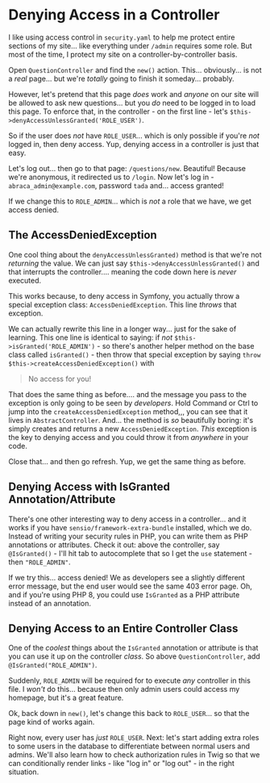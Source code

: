 # Denying Access in a Controller

I like using access control in `security.yaml` to help me protect entire sections
of my site... like everything under `/admin` requires some role. But most of the
time, I protect my site on a controller-by-controller basis.

Open `QuestionController` and find the `new()` action. This... obviously... is not
a *real* page... but we're *totally* going to finish it someday... probably.

However, let's pretend that this page *does* work and *anyone* on our site will
be allowed to ask new questions... but you *do* need to be logged in to load
this page. To enforce that, in the controller - on the first line - let's
`$this->denyAccessUnlessGranted('ROLE_USER')`.

So if the user does *not* have `ROLE_USER`... which is only possible if you're *not*
logged in, then deny access. Yup, denying access in a controller is just that easy.

Let's log out... then go to that page: `/questions/new`. Beautiful! Because we're
anonymous, it redirected us to `/login`. Now let's log in - `abraca_admin@example.com`,
password `tada` and... access granted!

If we change this to `ROLE_ADMIN`... which is *not* a role that we have, we get access
denied.

## The AccessDeniedException

One cool thing about the `denyAccessUnlessGranted)` method is that we're not
*returning* the value. We can just say `$this->denyAccessUnlessGranted()` and that
interrupts the controller.... meaning the code down here is *never* executed.

This works because, to deny access in Symfony, you actually throw a special
exception class: `AccessDeniedException`. This line *throws* that exception.

We can actually rewrite this line in a longer way... just for the sake of learning.
This one line is identical to saying: if *not* `$this->isGranted('ROLE_ADMIN')` -
so there's another helper method on the base class called `isGranted()` - then
throw that special exception by saying `throw $this->createAccessDeniedException()`
with

> No access for you!

That does the same thing as before.... and the message you pass to the exception
is only going to be seen by *developers*. Hold Command or Ctrl to jump into
the `createAccessDeniedException` method,,, you can see that it lives in
`AbstractController`. And... the method is *so* beautifully boring: it's simply
creates and returns a new `AccessDeniedException`. *This* exception is the key
to denying access and you could throw it from *anywhere* in your code.

Close that... and then go refresh. Yup, we get the same thing as before.

## Denying Access with IsGranted Annotation/Attribute

There's one other interesting way to deny access in a controller... and it works
if you have `sensio/framework-extra-bundle` installed, which we do. Instead of writing
your security rules in PHP, you can write them as PHP annotations or attributes.
Check it out: above the controller, say `@IsGranted()` - I'll hit tab to autocomplete
that so I get the `use` statement - then `"ROLE_ADMIN"`.

If we try this... access denied! We as developers see a slightly different error
message, but the end user would see the same 403 error page. Oh, and if you're
using PHP 8, you could use `IsGranted` as a PHP attribute instead of an annotation.

## Denying Access to an Entire Controller Class

One of the *coolest* things about the `IsGranted` annotation or attribute is
that you can use it up on the controller *class*. So above `QuestionController`,
add `@IsGranted("ROLE_ADMIN")`.

Suddenly, `ROLE_ADMIN` will be required for to execute *any* controller in this
file. I *won't* do this... because then only admin users could access my homepage,
but it's a great feature.

Ok, back down in `new()`, let's change this back to `ROLE_USER`... so that the
page kind of works again.

Right now, every user has *just* `ROLE_USER`. Next: let's start adding extra roles
to some users in the database to differentiate between normal users and admins.
We'll also learn how to check authorization rules in Twig so that we can conditionally
render links - like "log in" or "log out" - in the right situation.
